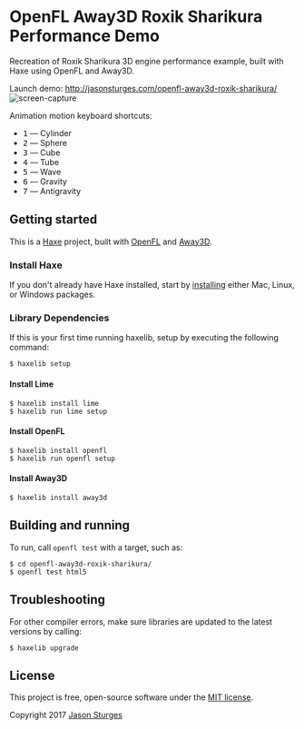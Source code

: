 # OpenFL Away3D Roxik Sharikura Performance Demo

Recreation of Roxik Sharikura 3D engine performance example, built with Haxe using OpenFL and Away3D.

Launch demo: http://jasonsturges.com/openfl-away3d-roxik-sharikura/
![screen-capture](http://labs.jasonsturges.com/openfl/openfl-away3d-roxik-sharikura/openfl-away3d-roxik-sharikura.png)

Animation motion keyboard shortcuts:
- <kbd>1</kbd> &mdash; Cylinder
- <kbd>2</kbd> &mdash; Sphere
- <kbd>3</kbd> &mdash; Cube
- <kbd>4</kbd> &mdash; Tube
- <kbd>5</kbd> &mdash; Wave
- <kbd>6</kbd> &mdash; Gravity
- <kbd>7</kbd> &mdash; Antigravity


## Getting started

This is a [Haxe](http://haxe.org/) project, built with [OpenFL](http://www.openfl.org/) and [Away3D](http://away3d.com/).


### Install Haxe

If you don't already have Haxe installed, start by [installing](http://haxe.org/download/) either Mac, Linux, or Windows packages.

### Library Dependencies

If this is your first time running haxelib, setup by executing the following command:

    $ haxelib setup
    
#### Install Lime

    $ haxelib install lime
    $ haxelib run lime setup
    
#### Install OpenFL

    $ haxelib install openfl
    $ haxelib run openfl setup
    
#### Install Away3D

    $ haxelib install away3d
    
    
## Building and running

To run, call `openfl test` with a target, such as:

    $ cd openfl-away3d-roxik-sharikura/
    $ openfl test html5


## Troubleshooting

For other compiler errors, make sure libraries are updated to the latest versions by calling:

    $ haxelib upgrade
    
    
## License

This project is free, open-source software under the [MIT license](LICENSE.md).

Copyright 2017 [Jason Sturges](http://jasonsturges.com)
